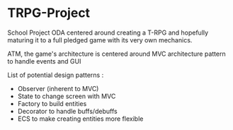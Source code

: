 # TRPG-Project
School Project ODA centered around creating a T-RPG and hopefully maturing it to a full 
pledged game with its very own mechanics.

ATM, the game's architecture is centered around MVC architecture pattern to handle events and GUI

List of potential design patterns :
   - Observer (inherent to MVC)
   - State to change screen with MVC
   - Factory to build entities
   - Decorator to handle buffs/debuffs
   - ECS to make creating entities more flexible
